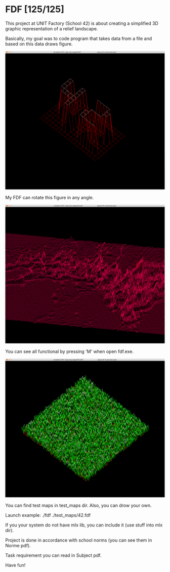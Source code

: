 # FDF [125/125]
This project at UNIT Factory (School 42) is about creating a simplified 3D graphic representation of a relief landscape.

Basically, my goal was to code program that takes data from a file and based on this data draws figure. 

![alt text](https://github.com/oleksiirude/FDF/blob/master/img/fdf.png)

My FDF can rotate this figure in any angle. 

![alt text](https://github.com/oleksiirude/FDF/blob/master/img/fdf1.png)

You can see all functional by pressing 'M' when open fdf.exe.

![alt text](https://github.com/oleksiirude/FDF/blob/master/img/fdf2.png)

You can find test maps in test_maps dir. Also, you can drow your own.

Launch example: ./fdf ./test_maps/42.fdf

If you your system do not have mlx lib, you can include it (use stuff into mlx dir).

Project is done in accordance with school norms (you can see them in Norme pdf).

Task requirement you can read in Subject pdf.

Have fun!
